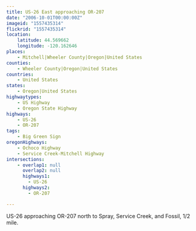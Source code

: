 ```yaml
---
title: US-26 East approaching OR-207
date: "2006-10-01T00:00:00Z"
imageid: "1557435314"
flickrid: "1557435314"
location:
    latitude: 44.569662
    longitude: -120.162646
places:
    - Mitchell|Wheeler County|Oregon|United States
counties:
    - Wheeler County|Oregon|United States
countries:
    - United States
states:
    - Oregon|United States
highwaytypes:
    - US Highway
    - Oregon State Highway
highways:
    - US-26
    - OR-207
tags:
    - Big Green Sign
oregonHighways:
    - Ochoco Highway
    - Service Creek-Mitchell Highway
intersections:
    - overlap1: null
      overlap2: null
      highways1:
        - US-26
      highways2:
        - OR-207

---
```

US-26 approaching OR-207 north to Spray, Service Creek, and Fossil, 1/2 mile.